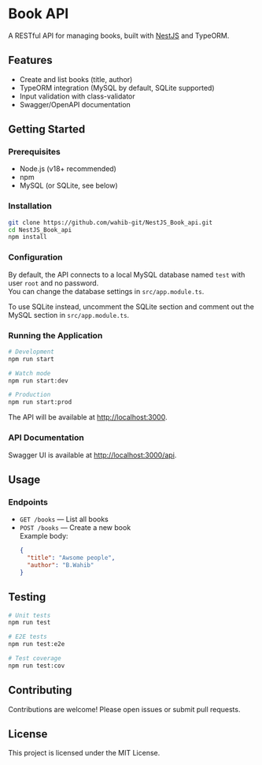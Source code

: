 # Book API

A RESTful API for managing books, built with [NestJS](https://nestjs.com/) and TypeORM.

## Features

- Create and list books (title, author)
- TypeORM integration (MySQL by default, SQLite supported)
- Input validation with class-validator
- Swagger/OpenAPI documentation

## Getting Started

### Prerequisites

- Node.js (v18+ recommended)
- npm
- MySQL (or SQLite, see below)

### Installation

```bash
git clone https://github.com/wahib-git/NestJS_Book_api.git
cd NestJS_Book_api
npm install
```

### Configuration

By default, the API connects to a local MySQL database named `test` with user `root` and no password.  
You can change the database settings in `src/app.module.ts`.

To use SQLite instead, uncomment the SQLite section and comment out the MySQL section in `src/app.module.ts`.

### Running the Application

```bash
# Development
npm run start

# Watch mode
npm run start:dev

# Production
npm run start:prod
```

The API will be available at [http://localhost:3000](http://localhost:3000).

### API Documentation

Swagger UI is available at [http://localhost:3000/api](http://localhost:3000/api).

## Usage

### Endpoints

- `GET /books` — List all books
- `POST /books` — Create a new book  
  Example body:
  ```json
  {
    "title": "Awsome people",
    "author": "B.Wahib"
  }
  ```

## Testing

```bash
# Unit tests
npm run test

# E2E tests
npm run test:e2e

# Test coverage
npm run test:cov
```

## Contributing

Contributions are welcome! Please open issues or submit pull requests.

## License

This project is licensed under the MIT License.
